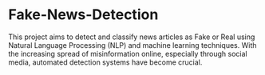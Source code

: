 # Fake-News-Detection
This project aims to detect and classify news articles as Fake or Real using Natural Language Processing (NLP) and machine learning techniques. With the increasing spread of misinformation online, especially through social media, automated detection systems have become crucial.
